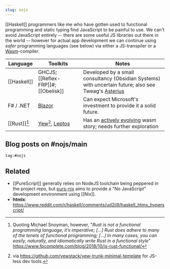 ```yaml
---
slug: nojs
---
```


[[Haskell]] programmers like me who have gotten used to functional programming and static typing find JavaScript to be painful to use. We can't avoid JavaScript entirely -- there are some useful JS libraries out there in the world -- however for actual app development we can continue using *safer* programming languages (see below) via either a JS-transpiler or a [Wasm](https://webassembly.org/)-compiler. 


| Language        | Toolkits                                                | Notes                                                                                                                                     |
| --------------- | ------------------------------------------------------- | ----------------------------------------------------------------------------------------------------------------------------------------- |
| [[Haskell]]     | GHCJS; [[Reflex-FRP]]#; [[Obelisk]]                     | Developed by a small consultancy (Obsidian Systems) with uncertain future; also see Tweag's [Asterius](https://github.com/tweag/asterius) |
| F# / .NET       | [Blazor](https://srid.github.io/learning-fsharp/Blazor) | Can expect Microsoft's investment to provide it a solid future.                                                                           |
| [[Rust]][^nofp] | [Yew](https://yew.rs/)[^trunk], [Leptos](https://twitter.com/sridca/status/1686496441760460800)                          | Has an [actively evolving](https://www.arewewebyet.org/topics/frameworks/#frontend) wasm story; needs further exploration                 |

[^trunk]: via https://github.com/yewstack/yew-trunk-minimal-template for JS-less dev tools.

[^nofp]: Quoting Michael Snoyman, however, "*Rust is not a functional programming language, it’s imperative; [...] Rust does adhere to many of the tenets of functional programming; [...] In many cases, you can easily, naturally, and idiomatically write Rust in a functional style*" https://www.fpcomplete.com/blog/2018/10/is-rust-functional/

## Blog posts on #nojs/main

```query {.timeline}
tag:#nojs
```

## Related

- [[PureScript]] generally relies on NodeJS toolchain being peppered in the project repo, but [purs-nix](https://github.com/ursi/purs-nix) aims to provide a "No JavaScript" development environment using [[Nix]].
- **htmlx**: https://www.reddit.com/r/haskell/comments/ud2ii9/haskell_htmx_hyperscript/
